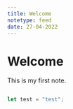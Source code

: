 ```yaml
---
title: Welcome
notetype: feed
date: 27-04-2022
---
```


# Welcome

This is my first note.

```ts

let test = "test";
```

